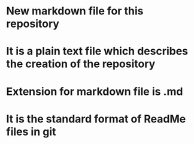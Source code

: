 # New markdown file for this repository

# It is a plain text file which describes the creation of the repository

# Extension for markdown file is .md

# It is the standard format of ReadMe files in git



